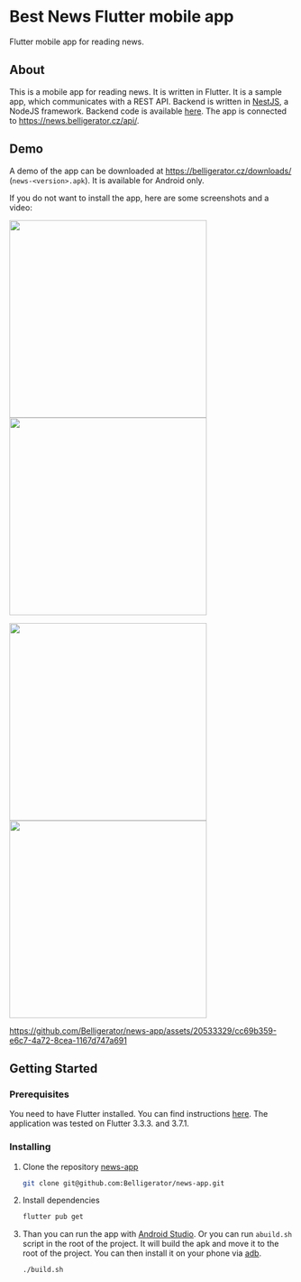 # Best News Flutter mobile app

Flutter mobile app for reading news.

## About

This is a mobile app for reading news. It is written in Flutter. It is a sample app, which communicates with a REST API. Backend is written in [NestJS](https://nestjs.com/), a NodeJS framework. Backend code is available [here](https://github.com/Belligerator/news-backend). The app is connected to https://news.belligerator.cz/api/.

## Demo

A demo of the app can be downloaded at https://belligerator.cz/downloads/ (`news-<version>.apk`). It is available for Android only. 

If you do not want to install the app, here are some screenshots and a video:

<img src='https://github.com/Belligerator/news-app/assets/20533329/1392169f-0355-44f7-a1b0-22d382e56331' width='350'> <img src='https://github.com/Belligerator/news-app/assets/20533329/b2e01f13-318f-498c-9a8a-0f47a5bb3303' width='350'>

<img src='https://github.com/Belligerator/news-app/assets/20533329/aa6d07de-bd90-4d1a-85ec-2cb5727bf591' width='350'> <img src='https://github.com/Belligerator/news-app/assets/20533329/53563d5e-b25e-4d3d-abd5-2b8e0bc4bbc0' width='350'>

https://github.com/Belligerator/news-app/assets/20533329/cc69b359-e6c7-4a72-8cea-1167d747a691


## Getting Started

### Prerequisites

You need to have Flutter installed. You can find instructions [here](https://flutter.dev/docs/get-started/install). The application was tested on Flutter 3.3.3. and 3.7.1.

### Installing

1. Clone the repository [news-app](https://github.com/Belligerator/news-app)

    ```sh
    git clone git@github.com:Belligerator/news-app.git
    ```

2. Install dependencies

    ```sh
    flutter pub get
    ```
   
3. Than you can run the app with [Android Studio](https://developer.android.com/studio). Or you can run `abuild.sh` script in the root of the project. It will build the apk and move it to the root of the project. You can then install it on your phone via [adb](https://developer.android.com/studio/command-line/adb).

    ```sh
    ./build.sh
    ```

